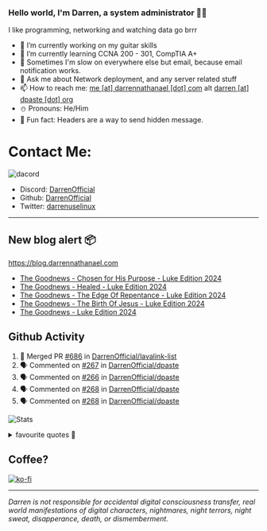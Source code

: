### Hello world, I'm Darren, a system administrator 👨‍💻
I like programming, networking and watching data go brrr


- 🔭 I’m currently working on my guitar skills
- 🌴 I’m currently learning CCNA 200 - 301, CompTIA A+ 
- 🚀 Sometimes I'm slow on everywhere else but email, because email notification works.
- 💬 Ask me about Network deployment, and any server related stuff 
- 📫 How to reach me: [me [at] darrennathanael [dot] com](mailto:me@darrennathanael.com) alt [darren [at] dpaste [dot] org](mailto:darren@dpaste.org)
- ⛄️ Pronouns: He/Him
- 🍪 Fun fact: Headers are a way to send hidden message.

# Contact Me:

![dacord](https://discord.c99.nl/widget/theme-4/508296903960821771.png)

- Discord: [DarrenOfficial](https://discord.darrennathanael.com)
- Github: [DarrenOfficial](https://github.com/DarrenOfficial)
- Twitter: [darrenuselinux](https://twitter.com/darrenuselinux)


---
## New blog alert 📦
https://blog.darrennathanael.com
<!-- BLOG-POST-LIST:START -->
- [The Goodnews - Chosen for His Purpose - Luke Edition 2024](https://blog.darrennathanael.com/posts/luke-05-2024/)
- [The Goodnews - Healed - Luke Edition 2024](https://blog.darrennathanael.com/posts/luke-04-2024/)
- [The Goodnews - The Edge Of Repentance - Luke Edition 2024](https://blog.darrennathanael.com/posts/luke-03-2024/)
- [The Goodnews - The Birth Of Jesus - Luke Edition 2024](https://blog.darrennathanael.com/posts/luke-02-2024/)
- [The Goodnews - Luke Edition 2024](https://blog.darrennathanael.com/posts/luke-01-2024/)
<!-- BLOG-POST-LIST:END -->

## Github Activity
<!--START_SECTION:activity-->
1. 🎉 Merged PR [#686](https://github.com/DarrenOfficial/lavalink-list/pull/686) in [DarrenOfficial/lavalink-list](https://github.com/DarrenOfficial/lavalink-list)
2. 🗣 Commented on [#267](https://github.com/DarrenOfficial/dpaste/issues/267#issuecomment-2784295519) in [DarrenOfficial/dpaste](https://github.com/DarrenOfficial/dpaste)
3. 🗣 Commented on [#266](https://github.com/DarrenOfficial/dpaste/issues/266#issuecomment-2784293276) in [DarrenOfficial/dpaste](https://github.com/DarrenOfficial/dpaste)
4. 🗣 Commented on [#268](https://github.com/DarrenOfficial/dpaste/issues/268#issuecomment-2784290610) in [DarrenOfficial/dpaste](https://github.com/DarrenOfficial/dpaste)
5. 🗣 Commented on [#268](https://github.com/DarrenOfficial/dpaste/issues/268#issuecomment-2784285590) in [DarrenOfficial/dpaste](https://github.com/DarrenOfficial/dpaste)
<!--END_SECTION:activity-->


![Stats](https://github-readme-stats.vercel.app/api?username=DarrenOfficial&layout=compact&hide_border=true&hide_title=true&count_private=true&include_all_commits=true&show_icons=true&bg_color=00000000&text_color=c3c6ce&icon_color=4e64f7)


<details>
<summary>favourite quotes 🍻</summary>
<br>
<i>"Always trust what others say or write without ever questioning them. Especially their code."</i> -Albert Einstein
<br><br>
  <i>"If she this easy, then she prolly got a diseasy"</i> -Dr Martin Luther King
  <br><br>
  <i>"If a woman is giving you what you want, it is deception."</i> -Sun Tzu, Art of War
</details>


## Coffee?

[![ko-fi](https://ko-fi.com/img/githubbutton_sm.svg)](https://ko-fi.com/R6R1311CB)

---

_Darren is not responsible for accidental digital consciousness transfer, real world manifestations of digital characters, nightmares, night terrors, night sweat, disapperance, death, or dismemberment._
